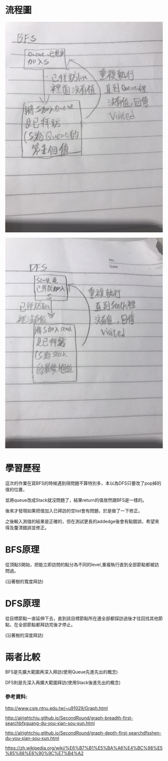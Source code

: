 
# 流程圖

![](https://github.com/jason-28/06170136/blob/master/img/S__27435071.jpg)

![](https://github.com/jason-28/06170136/blob/master/img/S__27435073.jpg)

# 學習歷程

這次的作業在寫BFS的時候遇到得問題不算特別多，本以為DFS只要改了pop掉的值的位置，

並將queue改成Stack就沒問題了，結果return的值居然跟BFS是一樣的。

後來才發現如果把值加入已拜訪的空list會有問題，於是做了一下修正。

之後輸入測值的結果是正確的，但在測試更長的addedge後會有點錯誤，希望來得及釐清錯誤並修正。

# BFS原理

從頂點S開始，把能立即訪問的點分為不同的level,重複執行直到全部節點都被訪問過。

(沿著樹的寬度拜訪)

# DFS原理

從目標節點一直延伸下去，直到該目標節點所在邊全部都探訪過後才往回找其他節點，在全部節點都拜訪完後才停止。

(沿著樹的深度拜訪)

# 兩者比較

BFS是先擴大範圍再深入拜訪(使用Queue先進先出的概念)

DFS則是先深入再擴大範圍拜訪(使用Stack後進先出的概念)

### 參考資料:

http://www.csie.ntnu.edu.tw/~u91029/Graph.html

http://alrightchiu.github.io/SecondRound/graph-breadth-first-searchbfsguang-du-you-xian-sou-xun.html

http://alrightchiu.github.io/SecondRound/graph-depth-first-searchdfsshen-du-you-xian-sou-xun.html

https://zh.wikipedia.org/wiki/%E6%B7%B1%E5%BA%A6%E4%BC%98%E5%85%88%E6%90%9C%E7%B4%A2

